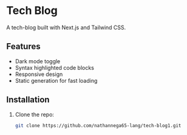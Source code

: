 # Tech Blog

A tech-blog built with Next.js and Tailwind CSS.

## Features

- Dark mode toggle
- Syntax highlighted code blocks
- Responsive design
- Static generation for fast loading

## Installation

1. Clone the repo:
   ```bash
   git clone https://github.com/nathannega65-lang/tech-blog1.git
